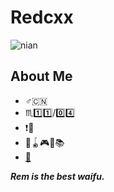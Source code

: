 # Redcxx

![nian](https://github.com/Redcxx/Redcxx/blob/master/images/79744291_p0.jpg?raw=true)

## About Me
- :male_sign::cn:
- :scorpius::one::one:/:zero::four:
- :exclamation::underage:
- :ping_pong::yo_yo::video_game::musical_note::books:
- [:email:](mailto:weilue.luo@student.manchester.ac.uk)



***Rem is the best waifu.***
